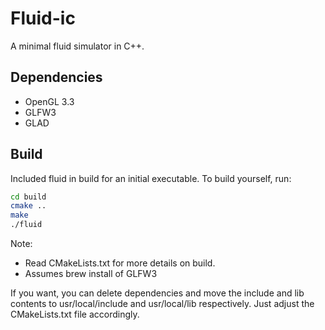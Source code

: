 # Fluid-ic

A minimal fluid simulator in C++.

## Dependencies
- OpenGL 3.3
- GLFW3
- GLAD

## Build

Included fluid in build for an initial executable. To build yourself, run:

```bash
cd build
cmake ..
make
./fluid
```

Note:
- Read CMakeLists.txt for more details on build.
- Assumes brew install of GLFW3

If you want, you can delete dependencies and move the include and lib contents to usr/local/include and usr/local/lib respectively. Just adjust the CMakeLists.txt file accordingly.